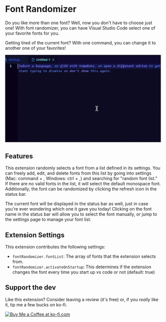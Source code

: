 # Font Randomizer

Do you like more than one font? Well, now you don't have to choose just one! With font randomizer, you can have Visual Studio Code select one of your favorite fonts for you.

Getting tired of the current font? With one command, you can change it to another one of your favorites!

![Font randomization command](assets/font_randomizer_demo.gif)

## Features

This extension randomly selects a font from a list defined in its settings. You can freely add, edit, and delete fonts from this list by going into settings (Mac: command + , Windows: ctrl + ,) and searching for "random font list." If there are no valid fonts in the list, it will select the default monospace font. Additionally, the font can be randomized by clicking the refresh icon in the status bar.

The current font will be displayed in the status bar as well, just in case you're ever wondering which one it gave you today! Clicking on the font name in the status bar will allow you to select the font manually, or jump to the settings page to manage your font list.

## Extension Settings

This extension contributes the following settings:

- `fontRandomizer.fontList`: The array of fonts that the extension selects from.
- `fontRandomizer.activateOnStartup`: This determines if the extension changes the font every time you start up vs code or not (default: true)

## Support the dev

Like this extension? Consider leaving a review (it's free) or, if you _really_ like it, tip me a few bucks on ko-fi.

<a href='https://ko-fi.com/supportkofi' target='_blank'><img height='35' style='border:0px;height:46px;' src='https://az743702.vo.msecnd.net/cdn/kofi3.png?v=0' border='0' alt='Buy Me a Coffee at ko-fi.com' />
